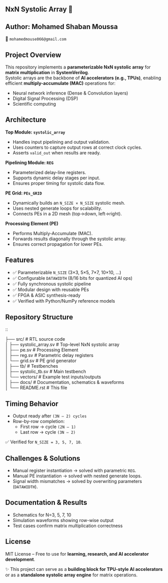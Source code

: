 NxN Systolic Array 🚀
---
Author: **Mohamed Shaban Moussa**  
---
📧 `mohamedmouse066@gmail.com `

Project Overview
----------------
This repository implements a **parameterizable NxN systolic array** for **matrix multiplication** in **SystemVerilog**.  
Systolic arrays are the backbone of **AI accelerators (e.g., TPUs)**, enabling efficient **multiply-accumulate (MAC)** operations for:

- Neural network inference (Dense & Convolution layers)  
- Digital Signal Processing (DSP)  
- Scientific computing  

Architecture
------------
**Top Module: ``systolic_array``**

- Handles input pipelining and output validation.  
- Uses counters to capture output rows at correct clock cycles.  
- Asserts ``valid_out`` when results are ready.  

**Pipelining Module: ``REG``**

- Parameterized delay-line registers.  
- Supports dynamic delay stages per input.  
- Ensures proper timing for systolic data flow.  

**PE Grid: ``PEs_GRID``**

- Dynamically builds an ``N_SIZE × N_SIZE`` systolic mesh.  
- Uses nested generate loops for scalability.  
- Connects PEs in a 2D mesh (top→down, left→right).  

**Processing Element (PE)**

- Performs Multiply-Accumulate (MAC).  
- Forwards results diagonally through the systolic array.  
- Ensures correct propagation for lower PEs.  

Features
--------
- ✅ Parameterizable ``N_SIZE`` (3×3, 5×5, 7×7, 10×10, …)  
- ✅ Configurable ``DATAWIDTH`` (8/16 bits for quantized AI ops)  
- ✅ Fully synchronous systolic pipeline  
- ✅ Modular design with reusable PEs  
- ✅ FPGA & ASIC synthesis-ready  
- ✅ Verified with Python/NumPy reference models  

Repository Structure
--------------------
::

   ├── src/                   # RTL source code  
   │   ├── systolic_array.sv  # Top-level NxN systolic array  
   │   ├── pe.sv              # Processing Element  
   │   ├── reg.sv             # Parametric delay registers  
   │   └── grid.sv            # PE grid generator  
   │
   ├── tb/                    # Testbenches  
   │   ├── systolic_tb.sv     # Main testbench  
   │   └── vectors/           # Example test inputs/outputs  
   │
   ├── docs/                  # Documentation, schematics & waveforms  
   │
   └── README.rst             # This file  
 

Timing Behavior
---------------
- Output ready after ``(3N – 2) cycles``  
- Row-by-row completion:  
  - First row → cycle ``(2N – 1)``  
  - Last row → cycle ``(3N – 2)``  

✅ Verified for ``N_SIZE = 3, 5, 7, 10``.  

Challenges & Solutions
----------------------
- Manual register instantiation → solved with parametric ``REG``.  
- Manual PE instantiation → solved with nested generate loops.  
- Signal width mismatches → solved by overwriting parameters (``DATAWIDTH``).  

Documentation & Results
-----------------------
- Schematics for N=3, 5, 7, 10  
- Simulation waveforms showing row-wise output  
- Test cases confirm matrix multiplication correctness  

License
-------
MIT License – Free to use for **learning, research, and AI accelerator development**.  

✨ This project can serve as a **building block for TPU-style AI accelerators** or as a **standalone systolic array engine** for matrix operations.  
